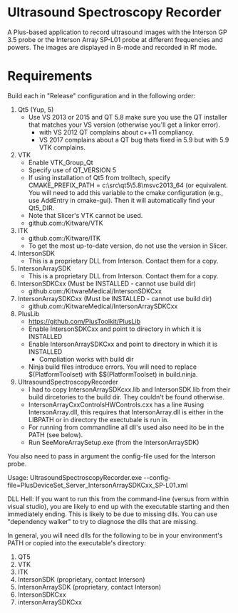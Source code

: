 # Ultrasound Spectroscopy Recorder

A Plus-based application to record ultrasound images with the Interson GP 3.5 probe or the Interson Array SP-L01 probe at different frequencies and powers. The images are displayed in B-mode and recorded in Rf mode. 

# Requirements

Build each in "Release" configuration and in the following order:
1. Qt5 (Yup, 5)
   + Use VS 2013 or 2015 and QT 5.8 make sure you use the QT installer that matches your VS version (otherwise you'll get a linker error).
     + with VS 2012 QT complains about c++11 compliancy.
     + VS 2017 complains about a QT bug thats fixed in 5.9 but with 5.9 VTK complains.   
2. VTK
   + Enable VTK_Group_Qt
   + Specify use of QT_VERSION 5
   + If using installation of Qt5 from trolltech, specify CMAKE_PREFIX_PATH = c:\src\qt5\5.8\msvc2013_64 (or equivalent.  You will need to add this variable to the cmake configuration (e.g., use AddEntry in cmake-gui).  Then it will automatically find your Qt5_DIR.
   + Note that Slicer's VTK cannot be used.
   + github.com:/Kitware/VTK
4. ITK
   + github.com:/Kitware/ITK
   + To get the most up-to-date version, do not use the version in Slicer.
5. IntersonSDK
   + This is a proprietary DLL from Interson.  Contact them for a copy.
6. IntersonArraySDK
   + This is a proprietary DLL from Interson.  Contact them for a copy.
7. IntersonSDKCxx (Must be INSTALLED - cannot use build dir)
   + github.com:/KitwareMedical/IntersonSDKCxx
8. IntersonArraySDKCxx (Must be INSTALLED - cannot use build dir)
   + github.com:/KitwareMedical/IntersonArraySDKCxx
9. PlusLib
   + https://github.com/PlusToolkit/PlusLib
   + Enable IntersonSDKCxx and point to directory in which it is INSTALLED
   + Enable IntersonArraySDKCxx and point to directory in which it is INSTALLED
      + Compliation works with build dir
   + Ninja build files introduce errors. You will need to replace $(PlatformToolset) with $$(PlatformToolset) in build.ninja.
10. UltrasoundSpectroscopyRecorder
    + I had to copy IntersonArraySDKcxx.lib and IntersonSDK.lib from their build dircetories to the build dir. They couldn't be found otherwise.
    + IntersonArrayCxxControlsHWControls.cxx has a line #using IntersonArray.dll, this requires that IntersonArray.dll is either in the LIBPATH or in directory the exectubale is run in. 
    + For running from commandline all dll's used also need ito be in the PATH (see below).
    + Run SeeMoreArraySetup.exe (from the IntersonArraySDK)

You also need to pass in argument the config-file used for the Interson probe.

Usage:
UltrasoundSpectroscopyRecorder.exe --config-file=PlusDeviceSet_Server_IntersonArraySDKCxx_SP-L01.xml

DLL Hell:
If you want to run this from the command-line (versus from within visual studio), you are likely to end up with the executable starting and then immediately ending.   This is likely to be due to missing dlls.   You can use "dependency walker" to try to diagnose the dlls that are missing.

In general, you will need dlls for the following to be in your environment's PATH or copied into the executable's directory:
1. QT5
2. VTK
3. ITK
4. IntersonSDK (proprietary, contact Interson)
5. IntersonArraySDK (proprietary, contact Interson)
6. IntersonSDKCxx
7. intersonArraySDKCxx
